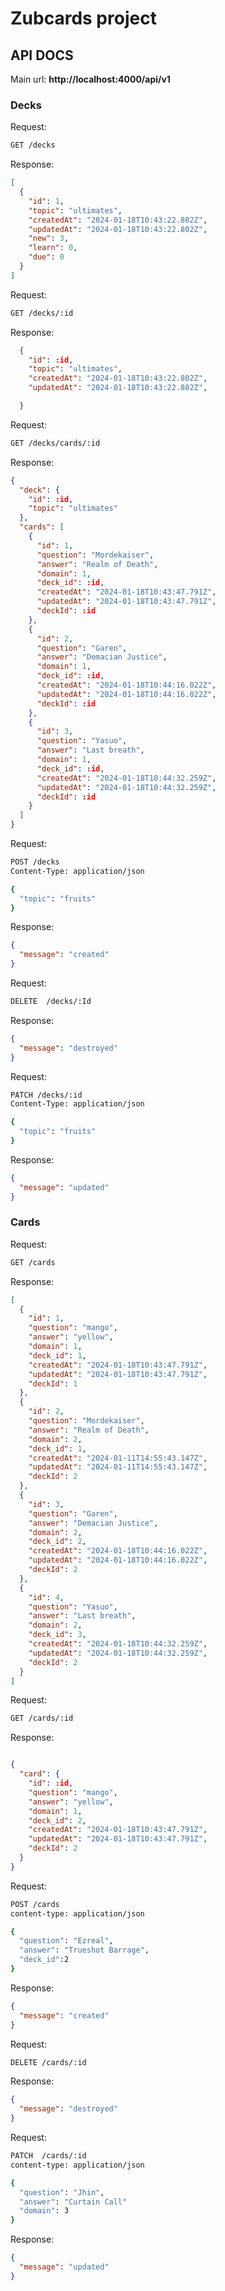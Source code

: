 # Zubcards project

## API DOCS

Main url: **http://localhost:4000/api/v1**

### Decks

Request:

```bash
GET /decks
```

Response:

```json
[
  {
    "id": 1,
    "topic": "ultimates",
    "createdAt": "2024-01-18T10:43:22.802Z",
    "updatedAt": "2024-01-18T10:43:22.802Z",
    "new": 3,
    "learn": 0,
    "due": 0
  }
]
```

Request:

```bash
GET /decks/:id
```

Response:

```json
  {
    "id": :id,
    "topic": "ultimates",
    "createdAt": "2024-01-18T10:43:22.802Z",
    "updatedAt": "2024-01-18T10:43:22.802Z",

  }
```

Request:

```bash
GET /decks/cards/:id
```

Response:

```json
{
  "deck": {
    "id": :id,
    "topic": "ultimates"
  },
  "cards": [
    {
      "id": 1,
      "question": "Mordekaiser",
      "answer": "Realm of Death",
      "domain": 1,
      "deck_id": :id,
      "createdAt": "2024-01-18T10:43:47.791Z",
      "updatedAt": "2024-01-18T10:43:47.791Z",
      "deckId": :id
    },
    {
      "id": 2,
      "question": "Garen",
      "answer": "Demacian Justice",
      "domain": 1,
      "deck_id": :id,
      "createdAt": "2024-01-18T10:44:16.022Z",
      "updatedAt": "2024-01-18T10:44:16.022Z",
      "deckId": :id
    },
    {
      "id": 3,
      "question": "Yasuo",
      "answer": "Last breath",
      "domain": 1,
      "deck_id": :id,
      "createdAt": "2024-01-18T10:44:32.259Z",
      "updatedAt": "2024-01-18T10:44:32.259Z",
      "deckId": :id
    }
  ]
}
```

Request:

```bash
POST /decks
Content-Type: application/json

{
  "topic": "fruits"
}
```

Response:

```json
{
  "message": "created"
}
```

Request:

```bash
DELETE  /decks/:Id
```

Response:

```json
{
  "message": "destroyed"
}
```

Request:

```bash
PATCH /decks/:id
Content-Type: application/json

{
  "topic": "fruits"
}
```

Response:

```json
{
  "message": "updated"
}
```

### Cards

Request:

```bash
GET /cards
```

Response:

```json
[
  {
    "id": 1,
    "question": "mango",
    "answer": "yellow",
    "domain": 1,
    "deck_id": 1,
    "createdAt": "2024-01-18T10:43:47.791Z",
    "updatedAt": "2024-01-18T10:43:47.791Z",
    "deckId": 1
  },
  {
    "id": 2,
    "question": "Mordekaiser",
    "answer": "Realm of Death",
    "domain": 2,
    "deck_id": 1,
    "createdAt": "2024-01-11T14:55:43.147Z",
    "updatedAt": "2024-01-11T14:55:43.147Z",
    "deckId": 2
  },
  {
    "id": 3,
    "question": "Garen",
    "answer": "Demacian Justice",
    "domain": 2,
    "deck_id": 2,
    "createdAt": "2024-01-18T10:44:16.022Z",
    "updatedAt": "2024-01-18T10:44:16.022Z",
    "deckId": 2
  },
  {
    "id": 4,
    "question": "Yasuo",
    "answer": "Last breath",
    "domain": 2,
    "deck_id": 3,
    "createdAt": "2024-01-18T10:44:32.259Z",
    "updatedAt": "2024-01-18T10:44:32.259Z",
    "deckId": 2
  }
]
```

Request:

```bash
GET /cards/:id
```

Response:

```json

{
  "card": {
    "id": :id,
    "question": "mango",
    "answer": "yellow",
    "domain": 1,
    "deck_id": 2,
    "createdAt": "2024-01-18T10:43:47.791Z",
    "updatedAt": "2024-01-18T10:43:47.791Z",
    "deckId": 2
  }
}

```

Request:

```bash
POST /cards
content-type: application/json

{
  "question": "Ezreal",
  "answer": "Trueshot Barrage",
  "deck_id":2
}
```

Response:

```json
{
  "message": "created"
}
```

Request:

```bash
DELETE /cards/:id
```

Response:

```json
{
  "message": "destroyed"
}
```

Request:

```bash
PATCH  /cards/:id
content-type: application/json

{
  "question": "Jhin",
  "answer": "Curtain Call"
  "domain": 3
}
```

Response:

```json
{
  "message": "updated"
}
```
